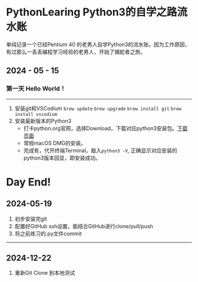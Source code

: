 # PythonLearing Python3的自学之路流水账
单纯记录一个已经Pentium 40 的老男人自学Python3的流水账。因为工作原因，有过那么一丢丢编程学习经验的老男人，开始了捕蛇者之旅。
## 2024 - 05 - 15
### 第一天 Hello World！
---
1. 安装git和VSCodium
   `brew update`
   `brew upgrade`
   `brew install git`
   `brew install vscodium`
2. 安装最新版本的Python3
   - 打卡python.org官网，选择Download，下载对应python3安装包。[下载页面](https://www.python.org/downloads/)
   - 常规macOS DMG的安装。
   - 完成有，代开终端Terminal，敲入`python3 -V`, 正确显示对应安装的python3版本回显，即安装成功。
  
# Day End!

## 2024-05-19 
1. 初步安装完git
2. 配置好GitHub ssh设置，能结合GitHub进行clone/pull/push
3. 将之前练习的.py文件commit

---

## 2024-12-22
1. 重新Git Clone 到本地测试
